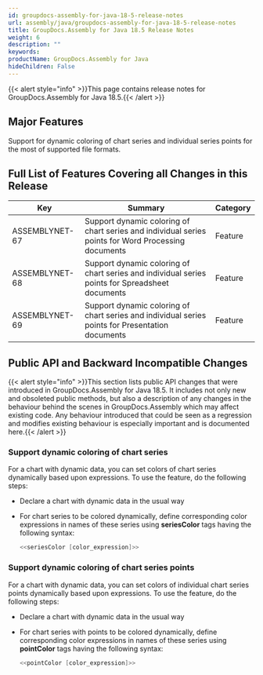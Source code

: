 ```yaml
---
id: groupdocs-assembly-for-java-18-5-release-notes
url: assembly/java/groupdocs-assembly-for-java-18-5-release-notes
title: GroupDocs.Assembly for Java 18.5 Release Notes
weight: 6
description: ""
keywords: 
productName: GroupDocs.Assembly for Java
hideChildren: False
---
```

{{< alert style="info" >}}This page contains release notes for GroupDocs.Assembly for Java 18.5.{{< /alert >}}

## Major Features

Support for dynamic coloring of chart series and individual series points for the most of supported file formats.

## Full List of Features Covering all Changes in this Release

| Key | Summary | Category |
| --- | --- | --- |
| ASSEMBLYNET-67  | Support dynamic coloring of chart series and individual series points for Word Processing documents   | Feature |
| ASSEMBLYNET-68 | Support dynamic coloring of chart series and individual series points for Spreadsheet documents  | Feature |
| ASSEMBLYNET-69 | Support dynamic coloring of chart series and individual series points for Presentation documents  | Feature |

## Public API and Backward Incompatible Changes

{{< alert style="info" >}}This section lists public API changes that were introduced in GroupDocs.Assembly for Java 18.5. It includes not only new and obsoleted public methods, but also a description of any changes in the behaviour behind the scenes in GroupDocs.Assembly which may affect existing code. Any behaviour introduced that could be seen as a regression and modifies existing behaviour is especially important and is documented here.{{< /alert >}}

### Support dynamic coloring of chart series

For a chart with dynamic data, you can set colors of chart series dynamically based upon expressions. To use the feature, do the following steps:

*   Declare a chart with dynamic data in the usual way
*   For chart series to be colored dynamically, define corresponding color expressions in names of these series using **seriesColor** tags having the following syntax:
    
    ```java
    <<seriesColor [color_expression]>>
    ```
    

### Support dynamic coloring of chart series points

For a chart with dynamic data, you can set colors of individual chart series points dynamically based upon expressions. To use the feature, do the following steps:

*   Declare a chart with dynamic data in the usual way
*   For chart series with points to be colored dynamically, define corresponding color expressions in names of these series using **pointColor** tags having the following syntax:
    
    ```java
    <<pointColor [color_expression]>>
    ```

